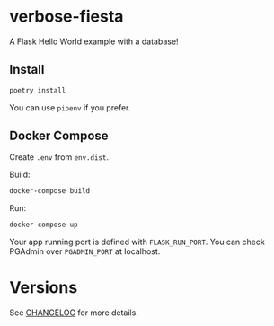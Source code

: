 # verbose-fiesta
A Flask Hello World example with a database!

## Install

```bash
poetry install
```

You can use `pipenv` if you prefer.

## Docker Compose

Create `.env` from `env.dist`.

Build:

```bash
docker-compose build
```

Run:

```bash
docker-compose up
```

Your app running port is defined with `FLASK_RUN_PORT`. You can check PGAdmin over `PGADMIN_PORT` at localhost.

# Versions

See [CHANGELOG](CHANGELOG.md) for more details.
